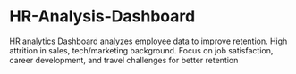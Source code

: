 # HR-Analysis-Dashboard
HR analytics Dashboard analyzes employee data to improve retention. High attrition in sales, tech/marketing background. Focus on job satisfaction, career development, and travel challenges for better retention
